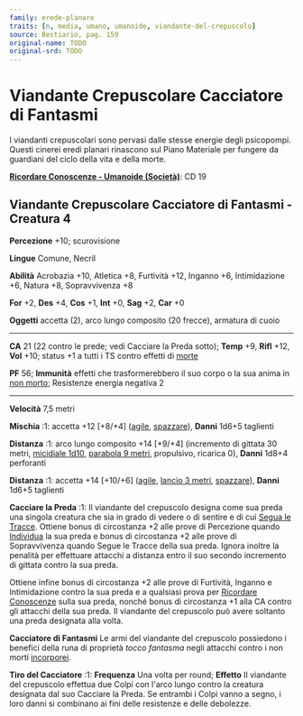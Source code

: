 ```yaml
---
family: erede-planare
traits: [n, media, umano, umanoide, viandante-del-crepuscolo]
source: Bestiario, pag. 159
original-name: TODO
original-srd: TODO
---
```


# Viandante Crepuscolare Cacciatore di Fantasmi

I viandanti crepuscolari sono pervasi dalle stesse energie degli psicopompi.
Questi cinerei eredi planari rinascono sul Piano Materiale per fungere da
guardiani del ciclo della vita e della morte.

**[Ricordare Conoscenze - Umanoide (Società)](/azioni/abilita/ricordare-conoscenze)**:
CD 19

## Viandante Crepuscolare Cacciatore di Fantasmi - Creatura 4

**Percezione** +10; scurovisione

**Lingue** Comune, Necril

**Abilità** Acrobazia +10, Atletica +8, Furtività +12, Inganno +6, Intimidazione
+6, Natura +8, Sopravvivenza +8

**For** +2, **Des** +4, **Cos** +1, **Int** +0, **Sag** +2, **Car** +0

**Oggetti** accetta (2), arco lungo composito (20 frecce), armatura di cuoio

---

**CA** 21 (22 contro le prede; vedi Cacciare la Preda sotto); **Temp** +9,
**Rifl** +12, **Vol** +10; status +1 a tutti i TS contro effetti di
[morte](/tratti/morte)

**PF** 56; **Immunità** effetti che trasformerebbero il suo corpo o la sua anima
in [non morto](/tratti/non-morto); Resistenze energia negativa 2

---

**Velocità** 7,5 metri

**Mischia** :1: accetta +12 \[+8/+4] ([agile](/tratti/agile),
[spazzare](/tratti/spazzare)), **Danni** 1d6+5 taglienti

**Distanza** :1: arco lungo composito +14 \[+9/+4] (incremento di gittata 30
metri, [micidiale 1d10](/tratti/micidiale),
[parabola 9 metri](/tratti/parabola), propulsivo, ricarica 0), **Danni** 1d8+4
perforanti

**Distanza** :1: accetta +14 \[+10/+6] ([agile](/tratti/agile),
[lancio 3 metri](/tratti/lancio), [spazzare](/tratti/spazzare)), **Danni** 1d6+5
taglienti

**Cacciare la Preda** :1: Il viandante del crepuscolo designa come sua preda una
singola creatura che sia in grado di vedere o di sentire e di cui
[Segua le Tracce](/azioni/abilita/seguire-tracce). Ottiene bonus di circostanza
+2 alle prove di Percezione quando [Individua](/azioni/base/individuare) la sua
preda e bonus di circostanza +2 alle prove di Sopravvivenza quando Segue le
Tracce della sua preda. Ignora inoltre la penalità per effettuare attacchi a
distanza entro il suo secondo incremento di gittata contro la sua preda.

Ottiene infine bonus di circostanza +2 alle prove di Furtività, Inganno e
Intimidazione contro la sua preda e a qualsiasi prova per
[Ricordare Conoscenze](/azioni/abilita/ricordare-conoscenze) sulla sua preda,
nonché bonus di circostanza +1 alla CA contro gli attacchi della sua preda. Il
viandante del crepuscolo può avere soltanto una preda designata alla volta.

**Cacciatore di Fantasmi** Le armi del viandante del crepuscolo possiedono i
benefici della runa di proprietà _tocco fantasma_ negli attacchi contro i non
morti [incorporei](/tratti/incorporeo).

**Tiro del Cacciatore** :1: **Frequenza** Una volta per round; **Effetto** Il
viandante del crepuscolo effettua due Colpi con l'arco lungo contro la creatura
designata dal suo Cacciare la Preda. Se entrambi i Colpi vanno a segno, i loro
danni si combinano ai fini delle resistenze e delle debolezze.
